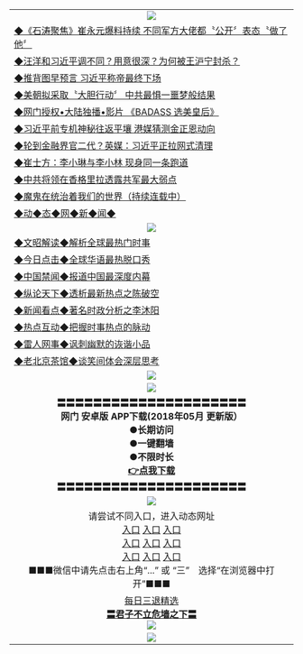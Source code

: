 <table>
  <tr>
    <td align=center><img src="https://github.com/gyhhx/image-upload/blob/master/yaowen.jpg" /></td>
  </tr>
  <tr>
<td align=left>
<a href="https://jugtfc.global.ssl.fastly.net/sw01.aspx/?c926212&from=gy">◆《石涛聚焦》崔永元爆料持续 不同军方大佬都〝公开〞表态〝做了他〞</a><br/></td>
  </tr> 
      <tr>
<td align=left>
<a href="https://jugtfc.global.ssl.fastly.net/sw01.aspx/?c926241&from=gy">◆汪洋和习近平调不同？用意很深？为何被王沪宁封杀？</a><br/></td>
   </tr>
    <tr>
<td align=left>
<a href="https://jugtfc.global.ssl.fastly.net/sw01.aspx/?c926501&from=gy">◆推背图早预言 习近平称帝最终下场</a><br/></td>
 </tr> 
 <tr>
<td align=left>
<a href="https://jugtfc.global.ssl.fastly.net/sw01.aspx/?c926308&from=gy">◆美朝拟采取〝大胆行动〞 中共最惧一噩梦般结果</a><br/>
</td>
   </tr>
 <tr>
<td align=left>
<a href="https://jugtfc.global.ssl.fastly.net/sw01.aspx/?c841033&from=gy">◆网门授权•大陆独播•影片 《BADASS 选美皇后》 </a><br/>
</td>
   </tr>
 <tr>
<td align=left>
<a href="https://jugtfc.global.ssl.fastly.net/sw01.aspx/?c926324&from=gy">◆习近平前专机神秘往返平壤 港媒猜测金正恩动向</a><br/></td>
  </tr>
  <tr>
<td align=left>
<a href="https://jugtfc.global.ssl.fastly.net/sw01.aspx/?c926329&from=gy">◆轮到金融界官二代？英媒：习近平正拉网式清理</a><br/>
</td>
   </tr>
<tr>
<td align=left>
<a href="https://jugtfc.global.ssl.fastly.net/sw01.aspx/?c926278&from=gy">◆崔士方：李小琳与李小林 现身同一条跑道 </a><br/></td>
   </tr>
<tr>
<td align=left>
<a href="https://jugtfc.global.ssl.fastly.net/sw01.aspx/?c926335&from=gy">◆中共将领在香格里拉透露共军最大弱点 </a><br/></td>
 </tr>
   </tr>
  <tr>
<td align=left>
<a href="https://jugtfc.global.ssl.fastly.net/sw01.aspx/?c919750&from=gy">◆魔鬼在统治着我们的世界（持续连载中）</a><br/>
</td>
</tr>
     <tr>
<td align=left>
<a href="https://jugtfc.global.ssl.fastly.net/sw01.aspx/show.htm?c841287&from=gy">◆动◆态◆网◆新◆闻◆</a><br/></td>
  </tr>
    <tr>
    <td align=center><img src="https://github.com/gyhhx/image-upload/blob/master/shipin.jpg" /></td>
  </tr>
  <tr>
   <td align=left>
<a href="https://jugtfc.global.ssl.fastly.net/sw01.aspx/?c816857&from=gy">◆文昭解读◆解析全球最热门时事</a><br/>
    </td>
  </tr>
   <tr>
   <td align=left> 
<a href="https://jugtfc.global.ssl.fastly.net/sw01.aspx/?c816850&from=gy">◆今日点击◆全球华语最热脱口秀</a><br/>
    </td>
  </tr>
  <tr>
  <td align=left>
<a href="https://jugtfc.global.ssl.fastly.net/sw01.aspx/?c816860&from=gy">◆中国禁闻◆报道中国最深度内幕</a><br/>
   </tr>
  <tr>
     <td align=left>
<a href="https://jugtfc.global.ssl.fastly.net/sw01.aspx/?c816855&from=gy">◆纵论天下◆透析最新热点之陈破空</a><br/>
   </tr>
   <tr>
      <td align=left>
<a href="https://jugtfc.global.ssl.fastly.net/sw01.aspx/?c838308&from=gy">◆新闻看点◆著名时政分析之李沐阳</a><br/>
   </tr>
   <tr>
     <td align=left>
<a href="https://jugtfc.global.ssl.fastly.net/sw01.aspx/?c816852&from=gy">◆热点互动◆把握时事热点的脉动</a><br/>
   </tr>
   <tr>
      <td align=left>
<a href="https://jugtfc.global.ssl.fastly.net/sw01.aspx/?c816694&from=gy">◆雷人网事◆讽刺幽默的诙谐小品</a><br/>
   </tr>
   <tr>
    <td align=left>
<a href="https://jugtfc.global.ssl.fastly.net/sw01.aspx/?c816650&from=gy">◆老北京茶馆◆谈笑间体会深层思考</a><br/>
   </tr>
    <tr>
    <td align=center><img src="https://github.com/gyhhx/image-upload/blob/master/gy1-wxsm.png" /></td>
  </tr>
   <tr>
  <td align=center><img src="https://github.com/gyhhx/image-upload/blob/master/new1.jpg" />
  </td>
  </tr>
   <tr>
    <td align=center>
 <b>〓〓〓〓〓〓〓〓〓〓〓〓〓〓〓〓〓〓〓〓〓<br/>网门  安卓版 APP下载(2018年05月 更新版）<br/> ●长期访问<br/> ●一键翻墙<br/>  ●不限时长<br/> 
 <a href="http://t.cn/R3Fslvz">👉<b>点我下载</a><br/>〓〓〓〓〓〓〓〓〓〓〓〓〓〓〓〓〓〓〓〓〓<br/>
    </td>
    </tr>
    <tr>
    <td align=center><img src="https://github.com/gyhhx/image-upload/blob/master/tongdao2.jpg" /></td>
  </tr>

   <tr>
    <td align=center>请尝试不同入口，进入动态网址<br/>
     <a href="https://s3.us-east-2.amazonaws.com/ogateh/show.htm?from=gy">入口</a>
      <a href="https://s3.eu-west-2.amazonaws.com/ogatel/show.htm?from=gy">入口</a>
      <a href="https://s3.amazonaws.com/ogate/show.htm?from=oGateg">入口</a><br/>
      <a href="https://s3.ap-northeast-2.amazonaws.com/ogates/show.htm?from=gy">入口</a>
      <a href="https://s3.eu-central-1.amazonaws.com/ogatef/show.htm?from=gy">入口</a>
      <a href="https://s3.ap-south-1.amazonaws.com/ogatem/show.htm?from=gy">入口</a><br/>
      <a href="https://s3-us-west-1.amazonaws.com/ogaten/show.htm?from=gy">入口</a>
      <a href="https://s3.ca-central-1.amazonaws.com/ogatec/show.htm?from=gy">入口</a>
      <a href="https://s3-ap-northeast-1.amazonaws.com/ogatet/show.htm?from=gy">入口</a><br/>
      ■■■微信中请先点击右上角“...” 或 “三”　选择“在浏览器中打开”■■■<b><br/>
    </td>
  </tr>
  <tr>
  <td align=center>
  <a href="http://jugtfc.global.ssl.fastly.net/sw01.aspx/?c816846_2_1&from=gy">每日三退精选</a><br/>
      <a href="http://jugtfc.global.ssl.fastly.net/sw01.aspx/?ogQuit.aspx&from=gy"><b>〓君子不立危墙之下〓<br/></a>
      <img src="https://github.com/gyhhx/image-upload/blob/master/3t.jpg" /><br/>
      </td>
  </tr>
   <tr>
    <td align=center><img src="https://raw.githubusercontent.com/oGate2/Up/master/oGate_640.jpg"/></td>
  </tr>
</table>
